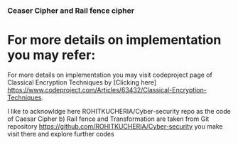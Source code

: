 ### Ceaser Cipher and Rail fence cipher

# For more details on implementation you may refer:
 For more details on implementation you may visit codeproject page of Classical Encryption Techniques by [Clicking here] https://www.codeproject.com/Articles/63432/Classical-Encryption-Techniques. 

I like to acknowldge here ROHITKUCHERIA/Cyber-security repo as the code of Caesar Cipher b) Rail fence and Transformation are taken from Git repository https://github.com/ROHITKUCHERIA/Cyber-security you make visit there and explore further codes
    
